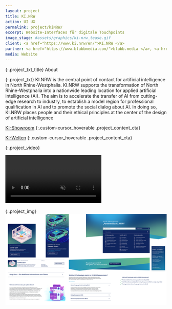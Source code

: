 ```yaml
---
layout: project
title: KI.NRW
action: UI UX
permalink: project/kiNRW/
excerpt: Website-Interfaces für digitale Touchpoints
image_stage: #assets/graphics/ki-nrw_tease.gif
client: <a href="https://www.ki.nrw/en/">KI.NRW </a>
partner: <a href="https://www.blubbmedia.com/">blubb.media </a>, <a href="https://www.ichbi.nz/">Sebastian Binz </a>
media: Website
---
```

{:.project_txt_title}
About

{:.project_txt}
KI.NRW is the central point of contact for artificial intelligence in North Rhine-Westphalia.
KI.NRW supports the transformation of North Rhine-Westphalia into a nationwide leading location for applied artificial intelligence (AI). The aim is to accelerate the transfer of AI from cutting-edge research to industry, to establish a model region for professional qualification in AI and to promote the social dialog about AI. In doing so, KI.NRW places people and their ethical principles at the center of the design of artificial intelligence

[KI-Showroom](https://showroom.ki.nrw) 
{:.custom-cursor_hoverable .project_content_cta}

[KI-Welten](https://welten.ki.nrw)
{:.custom-cursor_hoverable .project_content_cta}

{:.project_video}
<div>
<video loop muted autoplay >
<source src="{{ site.baseurl }}/assets/videos/kinrw_Comp.webm" type="video/webm">
<source src="{{ site.baseurl }}/assets/videos/kinrw_Comp.mp4" type="video/mp4">
<source src="{{ site.baseurl }}/assets/videos/kinrw_Comp.ogg" type="video/ogg">
</video>
</div>

{:.project_img}
![Impressions](/assets/graphics/kiNRW_overview.png)
